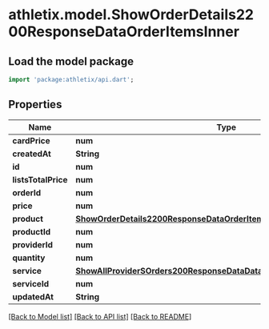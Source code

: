 # athletix.model.ShowOrderDetails2200ResponseDataOrderItemsInner

## Load the model package
```dart
import 'package:athletix/api.dart';
```

## Properties
Name | Type | Description | Notes
------------ | ------------- | ------------- | -------------
**cardPrice** | **num** |  | [optional] 
**createdAt** | **String** |  | [optional] 
**id** | **num** |  | [optional] 
**listsTotalPrice** | **num** |  | [optional] 
**orderId** | **num** |  | [optional] 
**price** | **num** |  | [optional] 
**product** | [**ShowOrderDetails2200ResponseDataOrderItemsInnerProduct**](ShowOrderDetails2200ResponseDataOrderItemsInnerProduct.md) |  | [optional] 
**productId** | **num** |  | [optional] 
**providerId** | **num** |  | [optional] 
**quantity** | **num** |  | [optional] 
**service** | [**ShowAllProviderSOrders200ResponseDataDataInnerOrderItemsInnerService**](ShowAllProviderSOrders200ResponseDataDataInnerOrderItemsInnerService.md) |  | [optional] 
**serviceId** | **num** |  | [optional] 
**updatedAt** | **String** |  | [optional] 

[[Back to Model list]](../README.md#documentation-for-models) [[Back to API list]](../README.md#documentation-for-api-endpoints) [[Back to README]](../README.md)


